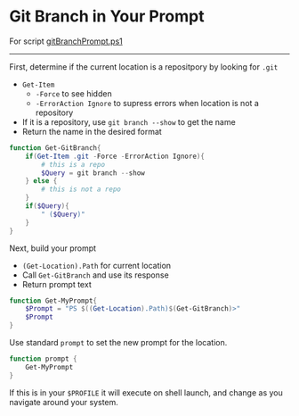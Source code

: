 # Git Branch in Your Prompt

For script [gitBranchPrompt.ps1](https://github.com/davidsteimle/powershellExamples/blob/master/gitBranchPrompt.ps1)

-----

First, determine if the current location is a repositpory by looking for ``.git``

* ``Get-Item``
    * ``-Force`` to see hidden
    * ``-ErrorAction Ignore`` to supress errors when location is not a repository
* If it is a repository, use ``git branch --show`` to get the name
* Return the name in the desired format

```powershell
function Get-GitBranch{
    if(Get-Item .git -Force -ErrorAction Ignore){
        # this is a repo
        $Query = git branch --show
    } else {
        # this is not a repo
    }
    if($Query){
        " ($Query)"
    }
}
```

Next, build your prompt
* ``(Get-Location).Path`` for current location
* Call ``Get-GitBranch`` and use its response
* Return prompt text

```Powershell
function Get-MyPrompt{
    $Prompt = "PS $((Get-Location).Path)$(Get-GitBranch)>"
    $Prompt
}
```

Use standard ``prompt`` to set the new prompt for the location.

```powershell
function prompt {
    Get-MyPrompt
}
```

If this is in your ``$PROFILE`` it will execute on shell launch, and change as you navigate around your system.
